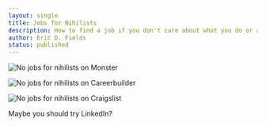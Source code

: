 ```yaml
---
layout: single
title: Jobs for Nihilists
description: How to find a job if you don't care about what you do or anything at all.
author: Eric D. Fields
status: published
---
```

                                                                                              
![No jobs for nihilists on Monster](http://ericdfields.s3.amazonaws.com/img/nihilism-monster.png)

![No jobs for nihilists on Careerbuilder](http://ericdfields.s3.amazonaws.com/img/nihilism-careerbuilder.png)

![No jobs for nihilists on Craigslist](http://ericdfields.s3.amazonaws.com/img/nihilism-craigslist.png)

Maybe you should try LinkedIn?